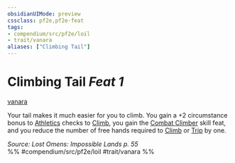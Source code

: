 ```yaml
---
obsidianUIMode: preview
cssclass: pf2e,pf2e-feat
tags:
- compendium/src/pf2e/loil
- trait/vanara
aliases: ["Climbing Tail"]
---
```

# Climbing Tail  *Feat 1*  
[vanara](rules/traits/vanara-loil.md)  


Your tail makes it much easier for you to climb. You gain a +2 circumstance bonus to [Athletics](compendium/skills.md#Athletics) checks to [Climb](rules/actions/climb.md), you gain the [Combat Climber](compendium/feats/combat-climber.md) skill feat, and you reduce the number of free hands required to [Climb](rules/actions/climb.md) or [Trip](rules/actions/trip.md) by one.

*Source: Lost Omens: Impossible Lands p. 55*  
%% #compendium/src/pf2e/loil #trait/vanara %%